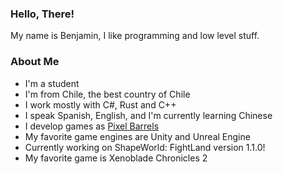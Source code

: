 ### Hello, There!

My name is Benjamin, I like programming and low level stuff.

### About Me

* I'm a student
* I'm from Chile, the best country of Chile
* I work mostly with C#, Rust and C++
* I speak Spanish, English, and I'm currently learning Chinese
* I develop games as [Pixel Barrels](https://pixel-barrels.itch.io/)
* My favorite game engines are Unity and Unreal Engine
* Currently working on ShapeWorld: FightLand version 1.1.0!
* My favorite game is Xenoblade Chronicles 2
